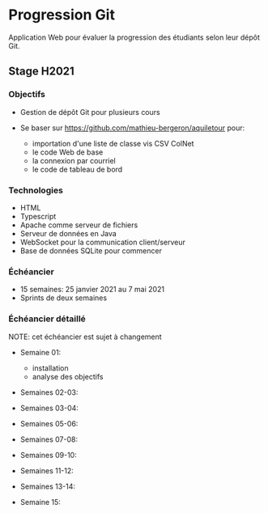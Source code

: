 # Progression Git

Application Web pour évaluer la progression des étudiants selon leur dépôt Git.

## Stage H2021

### Objectifs

* Gestion de dépôt Git pour plusieurs cours

* Se baser sur https://github.com/mathieu-bergeron/aquiletour pour:
    * importation d'une liste de classe vis CSV ColNet
    * le code Web de base
    * la connexion par courriel
    * le code de tableau de bord


### Technologies

* HTML 
* Typescript
* Apache comme serveur de fichiers
* Serveur de données en Java
* WebSocket pour la communication client/serveur
* Base de données SQLite pour commencer

### Échéancier

* 15 semaines: 25 janvier 2021 au 7 mai 2021
* Sprints de deux semaines

### Échéancier détaillé

NOTE: cet échéancier est sujet à changement

* Semaine 01:
    * installation
    * analyse des objectifs

* Semaines 02-03:

* Semaines 03-04:

* Semaines 05-06:

* Semaines 07-08:
* Semaines 09-10:

* Semaines 11-12:

* Semaines 13-14:

* Semaine 15:


